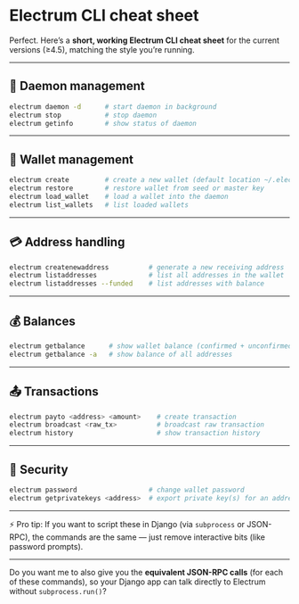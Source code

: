 # Electrum CLI cheat sheet

Perfect. Here’s a **short, working Electrum CLI cheat sheet** for the current versions (≥4.5), matching the style you’re running.

---

## 🔧 Daemon management

```bash
electrum daemon -d      # start daemon in background
electrum stop           # stop daemon
electrum getinfo        # show status of daemon
```

---

## 👛 Wallet management

```bash
electrum create         # create a new wallet (default location ~/.electrum/wallets/default_wallet)
electrum restore        # restore wallet from seed or master key
electrum load_wallet    # load a wallet into the daemon
electrum list_wallets   # list loaded wallets
```

---

## 💳 Address handling

```bash
electrum createnewaddress          # generate a new receiving address
electrum listaddresses             # list all addresses in the wallet
electrum listaddresses --funded    # list addresses with balance
```

---

## 💰 Balances

```bash
electrum getbalance      # show wallet balance (confirmed + unconfirmed)
electrum getbalance -a   # show balance of all addresses
```

---

## 📤 Transactions

```bash
electrum payto <address> <amount>    # create transaction
electrum broadcast <raw_tx>          # broadcast raw transaction
electrum history                     # show transaction history
```

---

## 🔑 Security

```bash
electrum password                  # change wallet password
electrum getprivatekeys <address>  # export private key(s) for an address
```

---

⚡️ Pro tip:
If you want to script these in Django (via `subprocess` or JSON-RPC), the commands are the same — just remove interactive bits (like password prompts).

---

Do you want me to also give you the **equivalent JSON-RPC calls** (for each of these commands), so your Django app can talk directly to Electrum without `subprocess.run()`?
